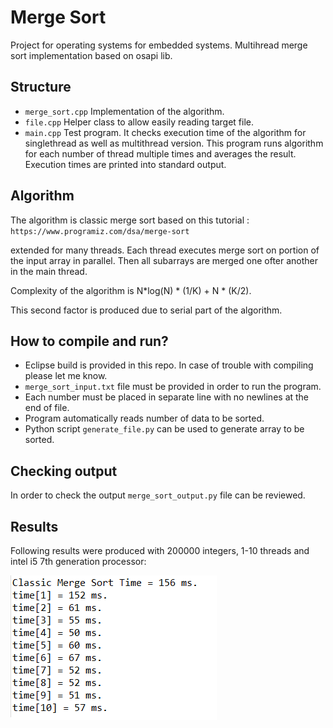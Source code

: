 # Merge Sort
Project for operating systems for embedded systems.
Multihread merge sort implementation based on osapi lib.

## Structure
- `merge_sort.cpp` Implementation of the algorithm.
- `file.cpp` Helper class to allow easily reading target file.
- `main.cpp` Test program. It checks execution time of the algorithm for singlethread as well as multithread version.
This program runs algorithm for each number of thread multiple times and averages the result. Execution times are printed into standard output.

## Algorithm

The algorithm is classic merge sort based on this tutorial : 
`https://www.programiz.com/dsa/merge-sort`

extended for many threads. Each thread executes merge sort on portion of the input array in parallel.
Then all subarrays are merged one ofter another in the main thread.

Complexity of the algorithm is N*log(N) * (1/K) + N * (K/2).

This second factor is produced due to serial part of the algorithm.


## How to compile and run?

- Eclipse build is provided in this repo. In case of trouble with compiling please let me know.
- `merge_sort_input.txt` file must be provided in order to run the program.
- Each number must be placed in separate line with no newlines at the end of file.
- Program automatically reads number of data to be sorted.
- Python script `generate_file.py` can be used to generate array to be sorted.

## Checking output

In order to check the output `merge_sort_output.py` file can be reviewed.

## Results

Following results were produced with 200000 integers, 1-10 threads and intel i5 7th generation processor:

![Result](times.png)
